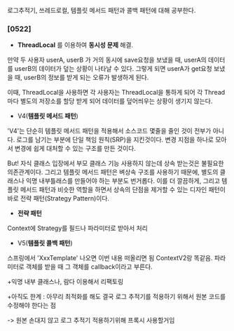 로그추적기, 쓰레드로컬, 템플릿 메서드 패턴과 콜백 패턴에 대해 공부한다.

### **[0522]**

- **ThreadLocal** 를 이용하여 **동시성 문제** 해결.

만약 두 사용자 userA, userB 가 거의 동시에 save요청을 보냈을 때, userA의 데이터를 userB의 데이터가 덮는 상황이 나타날 수 있다. 그렇게 되면 userA가 get요청 보냈을 때, userB의 정보를 받게 되는 오류가 발생하게 된다. 

이때, ThreadLocal을 사용하면 각 사용자는 ThreadLocal을 통하게 되어 각 Thread마다 별도의 저장소를 할당 받게 되어 데이터를 덮어씌우는 상황이 생기지 않는다.

- V4(**템플릿 메서드 패턴**)

'V4'는 단순히 템플릿 메서드 패턴을 적용해서 소스코드 몇줄을 줄인 것이 전부가 아니다. 로그를 남기는 부분에 단일 책임 원칙(SRP)을 지킨것이다. 변경 지점을 하나로 모아서 변경에 쉽게 대처할 수 있는 구조를 만든 것이다.

But! 자식 클래스 입장에서 부모 클래스 기능 사용하지 않는데 상속 받는것은 불필요한 의존관계이다. 그리고 템플릿 메서드 패턴은 벼상속 구조를 사용하기 때문에, 별도의 클래스나 익명 내부틀래스를 만들어야 하는 부분도 번거롭다. 이를 더 깔끔하게, 그리고 템플릿 메서드 패턴과 비슷한 역할을 하면서 상속의 단점을 제거할 수 있는 디자인 패턴이 바로 전략 패턴(Strategy Pattern)이다.

- **전략 패턴**

Context에 Strategy를 필드나 파라미터로 받아서 처리

- V5(**템플릿 콜백 패턴**)

스프링에서 'XxxTemplate' 나오면 이번 내용 떠올리면 됨 ContextV2랑 똑같음. 파라미터로 객체를 받을 때 그 객체를 callback이라고 부른다. 

+익명 내부 클래스나, 람다 이용해서 리팩토링 

+아직도 한계 : 아무리 최적화를 해도 결국 로그 추적기를 적용하기 위해서 원본 코드를 수정해야 한다는 점 

-> 원본 손대지 않고 로그 추적기 적용하기위해 프록시 사용할거임

